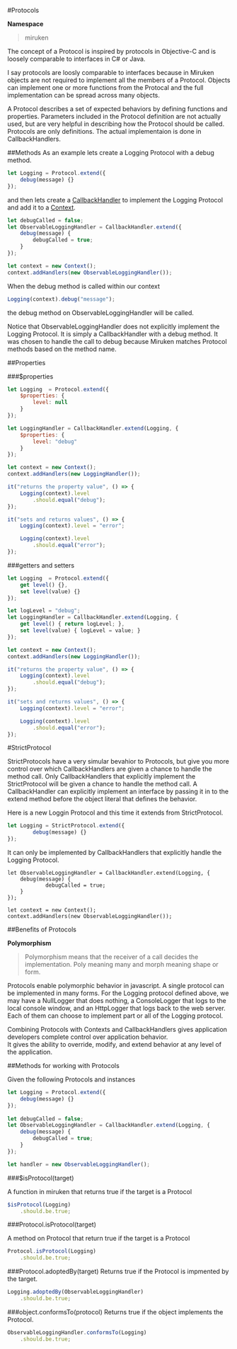 #Protocols

**Namespace**
>miruken

The concept of a Protocol is inspired by protocols in Objective-C and is loosely comparable to interfaces in C# or Java.

I say protocols are loosly comparable to interfaces because in Miruken objects are not required to implement all the members of a Protocol.
Objects can implement one or more functions from the Protocal and the full implementation can be spread across many objects.

A Protocol describes a set of expected behaviors by defining functions and properties. 
Parameters included in the Protocol definition are not actually used, but are very helpful in describing how the Protocol should be called.
Protocols are only definitions.
The actual implementaion is done in CallbackHandlers.

##Methods
As an example lets create a Logging Protocol with a debug method.

```JavaScript
let Logging = Protocol.extend({
	debug(message) {}
});
```
and then lets create a [CallbackHandler](CallbackHandler.md) to implement the Logging Protocol and add it to a [Context](Context.md).

```JavaScript
let debugCalled = false;
let ObservableLoggingHandler = CallbackHandler.extend({
	debug(message) {
		debugCalled = true;
	}
});  

let context = new Context();
context.addHandlers(new ObservableLoggingHandler());
```
When the debug method is called within our context

```JavaScript
Logging(context).debug("message");
```

the debug method on ObservableLoggingHandler will be called.

Notice that ObservableLoggingHandler does not explicitly implement the Logging Protocol.
It is simply a CallbackHandler with a debug method.
It was chosen to handle the call to debug because Miruken matches
Protocol methods based on the method name.

##Properties

###$properties

```JavaScript
let Logging  = Protocol.extend({
    $properties: {
        level: null
    }
});

let LoggingHandler = CallbackHandler.extend(Logging, {
    $properties: {
        level: "debug" 
    }
});

let context = new Context();
context.addHandlers(new LoggingHandler());
```
```JavaScript
it("returns the property value", () => {
    Logging(context).level
        .should.equal("debug");
});

it("sets and returns values", () => {
    Logging(context).level = "error";

    Logging(context).level
        .should.equal("error");
});
```
###getters and setters

```JavaScript
let Logging  = Protocol.extend({
    get level() {},
    set level(value) {}
});

let logLevel = "debug";
let LoggingHandler = CallbackHandler.extend(Logging, {
    get level() { return logLevel; },
    set level(value) { logLevel = value; }
});

let context = new Context();
context.addHandlers(new LoggingHandler());
```

```JavaScript
it("returns the property value", () => {
    Logging(context).level
        .should.equal("debug");
});

it("sets and returns values", () => {
    Logging(context).level = "error";

    Logging(context).level
        .should.equal("error");
});
```
#StrictProtocol

StrictProtocols have a very simular bevahior to Protocols, 
but give you more control over which CallbackHandlers are given a chance to handle the method call.
Only CallbackHandlers that explicitly implement the StrictProtocol will be given a chance to handle the method call.
A CallbackHandler can explicitly implement an interface by passing it in to the extend method before the object literal
that defines the behavior.

Here is a new Loggin Protocol and this time it extends from StrictProtocol.

```JavaScript
let Logging = StrictProtocol.extend({
        debug(message) {}
});
```

It can only be implemented by CallbackHandlers that explicitly handle the Logging Protocol.

```
let ObservableLoggingHandler = CallbackHandler.extend(Logging, {
    debug(message) {
            debugCalled = true;
    }
});   

let context = new Context();
context.addHandlers(new ObservableLoggingHandler());
```

##Benefits of Protocols

**Polymorphism**
>Polymorphism means that the receiver of a call decides the implementation. 
>Poly meaning many and morph meaning shape or form.

Protocols enable polymorphic behavior in javascript. A single protocol can be implemented in many forms.
For the Logging protocol defined above, we may have a NullLogger that does nothing, a ConsoleLogger that logs to the local console window, 
and an HttpLogger that logs back to the web server. Each of them can choose to implement part or all of the Logging protocol.  

Combining Protocols with Contexts and CallbackHandlers gives application developers complete control over application behavior.  
It gives the ability to override, modify, and extend behavior at any level of the application.

##Methods for working with Protocols

Given the following Protocols and instances

```JavaScript
let Logging = Protocol.extend({
    debug(message) {}
});
        
let debugCalled = false;
let ObservableLoggingHandler = CallbackHandler.extend(Logging, {
    debug(message) {
        debugCalled = true;
    }
});   

let handler = new ObservableLoggingHandler();
```

###$isProtocol(target) 

A function in miruken that returns true if the target is a Protocol

```JavaScript
$isProtocol(Logging)
    .should.be.true;
```

###Protocol.isProtocol(target)

A method on Protocol that return true if the target is a Protocol

```JavaScript
Protocol.isProtocol(Logging)
    .should.be.true;
```

###Protocol.adoptedBy(target)
Returns true if the Protocol is impmented by the target.

```JavaScript
Logging.adoptedBy(ObservableLoggingHandler)
    .should.be.true;
```
###object.conformsTo(protocol)
Returns true if the object implements the Protocol.

```JavaScript
ObservableLoggingHandler.conformsTo(Logging)
    .should.be.true;
```
